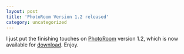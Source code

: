 ```yaml
---
layout: post
title: 'PhotoRoom Version 1.2 released'
category: uncategorized
---
```


I just put the finishing touches on <a href="http://photoroom.sf.net/">PhotoRoom</a> version 1.2, which is now available for <a href="http://photoroom.sf.net/download.html">download</a>.  Enjoy.
